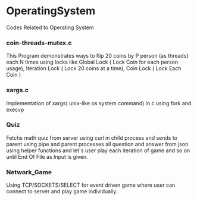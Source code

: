# OperatingSystem
Codes Related to Operating System 


### coin-threads-mutex.c ###

This Program demonstrates ways to flip 20 coins by P person (as threads) each  N times using locks like Global Lock ( Lock Coin for each person usage), Iteration Lock ( Lock 20 coins at a time), Coin Lock ( Lock Each Coin )

### xargs.c ###

Implementation of xargs( unix-like os system command) in c using fork and execvp 


### Quiz ###

Fetchs math quiz from server using curl in child process and sends to parent using pipe and parent processes all question and answer from json using helper functions and let`s user play each iteration of game and so on until End Of File as Input is given. 

### Network_Game ###

Using TCP/SOCKETS/SELECT for event driven game where user can connect to server and play game individually. 

